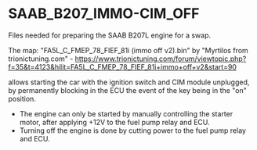 # SAAB_B207_IMMO-CIM_OFF

Files needed for preparing the SAAB B207L engine for a swap. 

The map: "FA5L_C_FMEP_78_FIEF_81i (immo off v2).bin" by "Myrtilos from trionictuning.com" - https://www.trionictuning.com/forum/viewtopic.php?f=35&t=4123&hilit=FA5L_C_FMEP_78_FIEF_81i+immo+off+v2&start=90 

allows starting the car with the ignition switch and CIM module unplugged, by permanently blocking in the ECU the event of the key being in the "on" position. 

- The engine can only be started by manually controlling the starter motor, after applying +12V to the fuel pump relay and ECU. 
- Turning off the engine is done by cutting power to the fuel pump relay and ECU.

